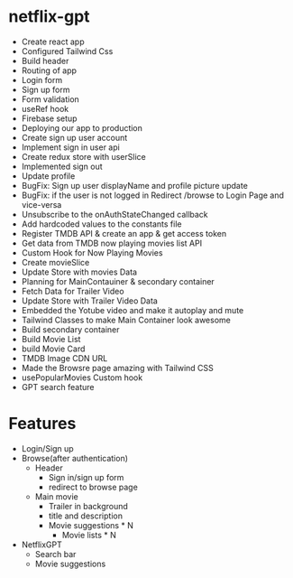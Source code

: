 # netflix-gpt
- Create react app
- Configured Tailwind Css
- Build header
- Routing of app
- Login form
- Sign up form
- Form validation
- useRef hook
- Firebase setup
- Deploying our app to production
- Create sign up user account 
- Implement sign in user api
- Create redux store with userSlice
- Implemented sign out
- Update profile
- BugFix: Sign up user displayName and profile picture update
- BugFix: if the user is not logged in Redirect /browse to Login Page and vice-versa
- Unsubscribe to the onAuthStateChanged callback
- Add hardcoded values to the constants file
- Register TMDB API & create an app & get access token
- Get data from TMDB now playing movies list API
- Custom Hook for Now Playing Movies
- Create movieSlice
- Update Store with movies Data
- Planning for MainContauiner & secondary container
- Fetch Data for Trailer Video
- Update Store with Trailer Video Data
- Embedded the Yotube video and make it autoplay and mute
- Tailwind Classes to make Main Container look awesome
- Build secondary container
- Build Movie List
- build Movie Card
- TMDB Image CDN URL
- Made the Browsre page amazing with Tailwind CSS
- usePopularMovies Custom hook
- GPT search feature


# Features
- Login/Sign up
- Browse(after authentication)
    - Header
       - Sign in/sign up form
       - redirect to browse page
    - Main movie 
       - Trailer in background
       - title and description
       - Movie suggestions * N
           - Movie lists * N
- NetflixGPT
    - Search bar
    - Movie suggestions